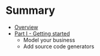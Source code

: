 # Summary

* [Overview](README.md)
* [Part I - Getting started](getting-started.md)
   * Model your business
   * Add source code generators

